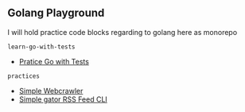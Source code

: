 ## Golang Playground


I will hold practice code blocks regarding to golang here as monorepo


`learn-go-with-tests`
- [Pratice Go with Tests](https://quii.gitbook.io/learn-go-with-tests)

`practices`
- [Simple Webcrawler](practices/webcrawler)
- [Simple gator RSS Feed CLI](practices/rssfeed)
